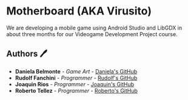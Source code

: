 # Motherboard (AKA Virusito)

We are developing a mobile game using Android Studio and LibGDX in about three months for our Videogame Development Project course.

## Authors :pen:

* **Daniela Belmonte** - *Game Art* - [Daniela's GitHub](https://github.com/DanyBelmonte)
* **Rudolf Fanchini** - *Programmer* - [Rudolf's GitHub](https://github.com/FanchiniRudolf)
* **Joaquin Rios** - *Programmer* - [Joaquin's GitHub](https://github.com/joaquinrios)
* **Roberto Tellez** - *Programmer* - [Roberto's GitHub](https://github.com/r7perezyera)
